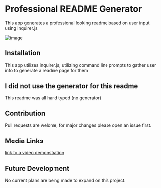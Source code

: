 # Professional README Generator


This app generates a professional looking readme based on user input using inquirer.js

![image](https://ibb.co/60SPq1P)

## Installation

This app utilizes inquirer.js; utilizing command line prompts to gather user info to generate a readme page for them

## I did not use the generator for this readme

This readme was all hand typed (no generator)

## Contribution

Pull requests are welome, for major changes please open an issue first.

## Media Links

[link to a video demonstration](https://www.youtube.com/watch?v=WzBW_YGlQhg)

## Future Development

No current plans are being made to expand on this project.
